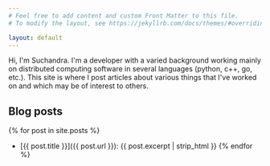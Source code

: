 ```yaml
---
# Feel free to add content and custom Front Matter to this file.
# To modify the layout, see https://jekyllrb.com/docs/themes/#overriding-theme-defaults

layout: default
---
```


Hi, I'm Suchandra. I'm a developer with a varied background working mainly on 
distributed computing software in several languages (python, c++, go, etc.). This 
site is where I post articles about various things that I've worked on and which 
may be of interest to others.

## Blog posts

{% for post in site.posts %}   
   * [{{ post.title }}]({{ post.url }}): {{ post.excerpt  | strip_html }}
{% endfor %}
